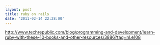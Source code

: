 ```yaml
---
layout: post
title: ruby on rails
date: '2011-02-14 22:28:00'
---
```


http://www.techrepublic.com/blog/programming-and-development/learn-ruby-with-these-10-books-and-other-resources/3886?tag=nl.e108